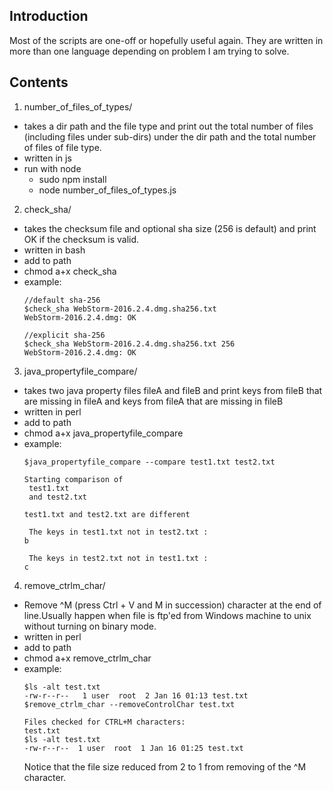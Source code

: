 Introduction
------------

Most of the scripts are one-off or hopefully useful again.
They are written in more than one language depending on problem I am trying
to solve.

Contents
--------

1. number_of_files_of_types/
  * takes a dir path and the file type and print out the total number
    of files (including files under sub-dirs) under the dir path and the total number
    of files of file type.
  * written in js
  * run with node
    * sudo npm install
    * node number_of_files_of_types.js

2. check_sha/
  * takes the checksum file and optional sha size (256 is default) and print OK
    if the checksum is valid.
  * written in bash
  * add to path
  * chmod a+x check_sha
  * example:
    ```
    //default sha-256
    $check_sha WebStorm-2016.2.4.dmg.sha256.txt
    WebStorm-2016.2.4.dmg: OK

    //explicit sha-256
    $check_sha WebStorm-2016.2.4.dmg.sha256.txt 256
    WebStorm-2016.2.4.dmg: OK
    ```
3. java_propertyfile_compare/
  * takes two java property files fileA and fileB and print keys from fileB that are missing in fileA and keys from fileA that are missing in fileB
  * written in perl
  * add to path
  * chmod a+x java_propertyfile_compare
  * example:
    ```
    $java_propertyfile_compare --compare test1.txt test2.txt 

    Starting comparison of 
     test1.txt 
     and test2.txt

    test1.txt and test2.txt are different

     The keys in test1.txt not in test2.txt : 
    b

     The keys in test2.txt not in test1.txt : 
    c
    ```
4. remove_ctrlm_char/
  * Remove ^M (press Ctrl + V and M in succession) character at the end of line.Usually happen when file is ftp'ed from Windows machine to unix without turning on binary mode.
  * written in perl
  * add to path
  * chmod a+x remove_ctrlm_char
  * example:
    ```
    $ls -alt test.txt
    -rw-r--r--   1 user  root  2 Jan 16 01:13 test.txt
    $remove_ctrlm_char --removeControlChar test.txt 

    Files checked for CTRL+M characters:
    test.txt
    $ls -alt test.txt
    -rw-r--r--  1 user  root  1 Jan 16 01:25 test.txt
    ```
    Notice that the file size reduced from 2 to 1 from removing of the ^M character.



